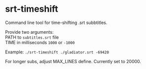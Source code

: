 # srt-timeshift
Command line tool for time-shifting .srt subbtitles.

Provide two arguments:  
PATH to ```subtitles.srt``` file  
TIME in milliseconds ```1000``` or ```-1000```

Example: ```./srt-timeshift ./gladiator.srt -69420```

For longer subs, adjust MAX_LINES define. Currently set to 20000.
